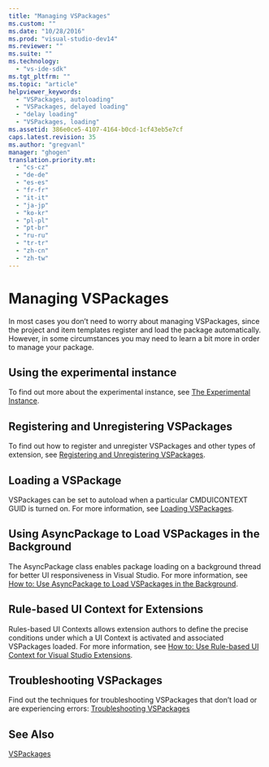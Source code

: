 ```yaml
---
title: "Managing VSPackages"
ms.custom: ""
ms.date: "10/28/2016"
ms.prod: "visual-studio-dev14"
ms.reviewer: ""
ms.suite: ""
ms.technology: 
  - "vs-ide-sdk"
ms.tgt_pltfrm: ""
ms.topic: "article"
helpviewer_keywords: 
  - "VSPackages, autoloading"
  - "VSPackages, delayed loading"
  - "delay loading"
  - "VSPackages, loading"
ms.assetid: 386e0ce5-4107-4164-b0cd-1cf43eb5e7cf
caps.latest.revision: 35
ms.author: "gregvanl"
manager: "ghogen"
translation.priority.mt: 
  - "cs-cz"
  - "de-de"
  - "es-es"
  - "fr-fr"
  - "it-it"
  - "ja-jp"
  - "ko-kr"
  - "pl-pl"
  - "pt-br"
  - "ru-ru"
  - "tr-tr"
  - "zh-cn"
  - "zh-tw"
---
```

# Managing VSPackages
In most cases you don’t need to worry about managing VSPackages, since the project and item templates register and load the package automatically. However, in some circumstances you may need to learn a bit more in order to manage your package.  
  
## Using the experimental instance  
 To find out more about the experimental instance, see [The Experimental Instance](../extensibility/the-experimental-instance.md).  
  
## Registering and Unregistering VSPackages  
 To find out how to register and unregister VSPackages and other types of extension, see [Registering and Unregistering VSPackages](../extensibility/registering-and-unregistering-vspackages.md).  
  
## Loading a VSPackage  
 VSPackages can be set to autoload when a particular CMDUICONTEXT GUID is turned on. For more information, see [Loading VSPackages](../extensibility/loading-vspackages.md).  
  
## Using AsyncPackage to Load VSPackages in the Background  
 The AsyncPackage class enables package loading on a background thread for better UI responsiveness in Visual Studio. For more information, see [How to: Use AsyncPackage to Load VSPackages in the Background](../extensibility/how-to-use-asyncpackage-to-load-vspackages-in-the-background.md).  
  
## Rule-based UI Context for Extensions  
 Rules-based UI Contexts allows extension authors to define the precise conditions under which a UI Context is activated and associated VSPackages loaded. For more information, see [How to: Use Rule-based UI Context for Visual Studio Extensions](../extensibility/how-to-use-rule-based-ui-context-for-visual-studio-extensions.md).  
  
## Troubleshooting VSPackages  
 Find out the techniques for troubleshooting VSPackages that don’t load or are experiencing errors: [Troubleshooting VSPackages](../extensibility/troubleshooting-vspackages.md)  
  
## See Also  
 [VSPackages](../extensibility/internals/vspackages.md)
